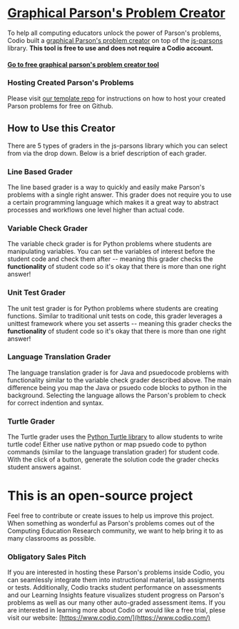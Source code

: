 # [Graphical Parson's Problem Creator](https://codio.github.io/parsons-puzzle-ui/dist/)
To help all computing educators unlock the power of Parson's problems, Codio built a [graphical Parson's problem creator](https://codio.github.io/parsons-puzzle-ui/dist/) on top of the [js-parsons](https://js-parsons.github.io/) library. **This tool is free to use and does not require a Codio account.**

#### [Go to free graphical parson's problem creator tool](https://codio.github.io/parsons-puzzle-ui/dist/)

### Hosting Created Parson's Problems
Please visit [our template repo](https://github.com/codio-content/hosting-parsons-on-github-template) for instructions on how to host your created Parson problems for free on Github.

## How to Use this Creator
There are 5 types of graders in the js-parsons library which you can select from via the drop down. Below is a brief description of each grader.

### Line Based Grader
The line based grader is a way to quickly and easily make Parson's problems with a single right answer. This grader does not require you to use a certain programming language which makes it a great way to abstract processes and workflows one level higher than actual code.



### Variable Check Grader
The variable check grader is for Python problems where students are manipulating variables. You can set the variables of interest before the student code and check them after -- meaning this grader checks the **functionality** of student code so it's okay that there is more than one right answer!




### Unit Test Grader
The unit test grader is for Python problems where students are creating functions. Similar to traditional unit tests on code, this grader leverages a unittest framework where you set asserts -- meaning this grader checks the **functionality** of student code so it's okay that there is more than one right answer!



### Language Translation Grader
The language translation grader is for Java and psuedocode problems with functionality similar to the variable check grader described above. The main difference being you map the Java or psuedo code blocks to python in the background. Selecting the language allows the Parson's problem to check for correct indention and syntax.



### Turtle Grader
The Turtle grader uses the [Python Turtle library](https://docs.python.org/3.3/library/turtle.html) to allow students to write turtle code! Either use native python or map psuedo code to python commands (similar to the language translation grader) for student code. With the click of a button, generate the solution code the grader checks student answers against.



# This is an open-source project
Feel free to contribute or create issues to help us improve this project. When something as wonderful as Parson's problems comes out of the Computing Education Research community, we want to help bring it to as many classrooms as possible.

### Obligatory Sales Pitch
If you are interested in hosting these Parson's problems inside Codio, you can seamlessly integrate them into instructional material, lab assignments or tests. Additionally, Codio tracks student performance on assessments and our Learning Insights feature visualizes student progress on Parson's problems as well as our many other auto-graded assessment items. If you are interested in learning more about Codio or would like a free trial, plese visit our website: [https://www.codio.com/](https://www.codio.com/)

